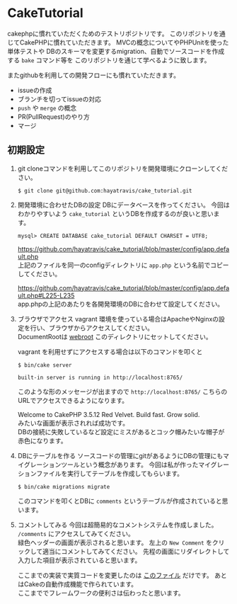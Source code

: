 # CakeTutorial

cakephpに慣れていただくためのテストリポジトリです。
このリポジトリを通じてCakePHPに慣れていただきます。
MVCの概念についてやPHPUnitを使った単体テストや
DBのスキーマを変更するmigration、自動でソースコードを作成する `bake` コマンド等を
このリポジトリを通じて学べるように致します。

またgithubを利用しての開発フローにも慣れていただきます。
- issueの作成
- ブランチを切ってissueの対応
- `push` や `merge` の概念
- PR(PullRequest)のやり方
- マージ


## 初期設定
1. git cloneコマンドを利用してこのリポジトリを開発環境にクローンしてください。
	```shell
	$ git clone git@github.com:hayatravis/cake_tutorial.git
	```

2. 開発環境に合わせたDBの設定
	DBにデータベースを作ってください。
	今回はわかりやすいよう `cake_tutorial` というDBを作成するのが良いと思います。
	```mysql
	mysql> CREATE DATABASE cake_tutorial DEFAULT CHARSET = UTF8;
	```

	https://github.com/hayatravis/cake_tutorial/blob/master/config/app.default.php  
	上記のファイルを同一のconfigディレクトリに `app.php` という名前でコピーしてください。
	
	https://github.com/hayatravis/cake_tutorial/blob/master/config/app.default.php#L225-L235  
	app.phpの上記のあたりを各開発環境のDBに合わせて設定してください。

3. ブラウザでアクセス
	vagrant 環境を使っている場合はApacheやNginxの設定を行い、ブラウザからアクセスしてください。  
	DocumentRootは [webroot](https://github.com/hayatravis/cake_tutorial/tree/master/webroot) このディレクトリにセットしてください。

	vagrant を利用せずにアクセスする場合は以下のコマンドを叩くと
	```shell
	$ bin/cake server
	```
	
	```shell
	built-in server is running in http://localhost:8765/
	```
	このような形のメッセージが出ますので `http://localhost:8765/` こちらのURLでアクセスできるようになります。
	 
	Welcome to CakePHP 3.5.12 Red Velvet. Build fast. Grow solid.  
	みたいな画面が表示されれば成功です。  
	DBの接続に失敗しているなど設定にミスがあるとコック帽みたいな帽子が赤色になります。
	
5. DBにテーブルを作る
	ソースコードの管理にgitがあるようにDBの管理にもマイグレーションツールという概念があります。
	今回は私が作ったマイグレーションファイルを実行してテーブルを作成してもらいます。
	```shell
	$ bin/cake migrations migrate
	```
	このコマンドを叩くとDBに `comments` というテーブルが作成されていると思います。
	
6. コメントしてみる
	今回は超簡易的なコメントシステムを作成しました。  
	`/comments` にアクセスしてみてください。  
	緑色ヘッダーの画面が表示されると思います。
	左上の `New Comment` をクリックして適当にコメントしてみてください。
	先程の画面にリダイレクトして入力した項目が表示されていると思います。
	
	ここまでの実装で実質コードを変更したのは [このファイル](https://github.com/hayatravis/cake_tutorial/blob/master/config/Migrations/20180222112059_AddCommentsTable.php) だけです。
	あとはCakeの自動作成機能で作られています。  
	ここまででフレームワークの便利さは伝わったと思います。